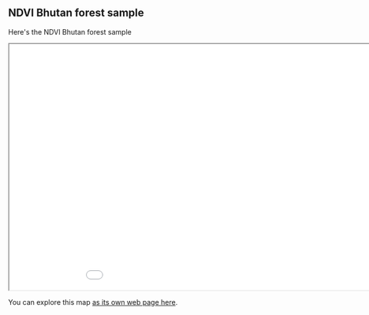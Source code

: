 ## NDVI Bhutan forest sample

Here's the NDVI Bhutan forest sample

<iframe src="Bhutan_NDVI.html" height="500" width="1000"></iframe>

You can explore this map [as its own web page here](https://github.com/diegoalarc/Challenge_up42/blob/main/Bhutan_NDVI.html).